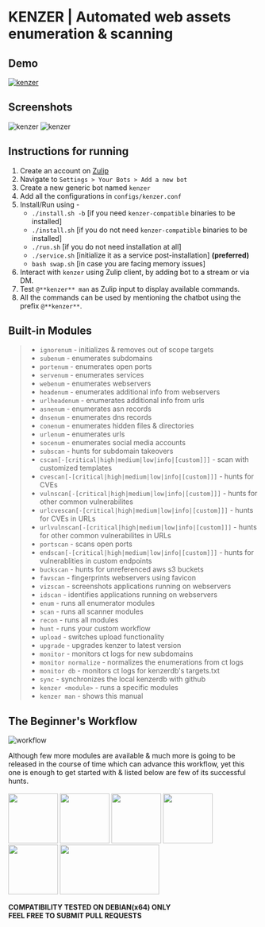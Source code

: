 # KENZER | Automated web assets enumeration & scanning

## Demo

[![kenzer](screenshots/yt-thumbnail.png)](https://www.youtube.com/watch?v=pD0IRloikz8)

## Screenshots

![kenzer](screenshots/kenzer0.png)
![kenzer](screenshots/kenzer1.png)

## Instructions for running

1. Create an account on [Zulip](https://zulipchat.com)<br>
2. Navigate to `Settings > Your Bots > Add a new bot`<br>
3. Create a new generic bot named `kenzer`<br>
4. Add all the configurations in `configs/kenzer.conf`<br>
5. Install/Run using - <br>
   - `./install.sh -b` [if you need `kenzer-compatible` binaries to be installed]<br>
   - `./install.sh` [if you do not need `kenzer-compatible` binaries to be installed]<br>
   - `./run.sh` [if you do not need installation at all]<br>
   - `./service.sh` [initialize it as a service post-installation] **(preferred)**<br>
   - `bash swap.sh` [in case you are facing memory issues]
6. Interact with `kenzer` using Zulip client, by adding bot to a stream or via DM.<br>
7. Test `@**kenzer** man` as Zulip input to display available commands.<br>
8. All the commands can be used by mentioning the chatbot using the prefix `@**kenzer**`.<br>

## Built-in Modules

> - `ignorenum` - initializes & removes out of scope targets
> - `subenum` - enumerates subdomains
> - `portenum` - enumerates open ports
> - `servenum` - enumerates services
> - `webenum` - enumerates webservers
> - `headenum` - enumerates additional info from webservers
> - `urlheadenum` - enumerates additional info from urls
> - `asnenum` - enumerates asn records
> - `dnsenum` - enumerates dns records
> - `conenum` - enumerates hidden files & directories
> - `urlenum` - enumerates urls
> - `socenum` - enumerates social media accounts
> - `subscan` - hunts for subdomain takeovers
> - `cscan[-[critical|high|medium|low|info|[custom]]]` - scan with customized templates
> - `cvescan[-[critical|high|medium|low|info|[custom]]]` - hunts for CVEs
> - `vulnscan[-[critical|high|medium|low|info|[custom]]]` - hunts for other common vulnerabilites
> - `urlcvescan[-[critical|high|medium|low|info|[custom]]]` - hunts for CVEs in URLs
> - `urlvulnscan[-[critical|high|medium|low|info|[custom]]]` - hunts for other common vulnerabilites in URLs
> - `portscan` - scans open ports
> - `endscan[-[critical|high|medium|low|info|[custom]]]` - hunts for vulnerablities in custom endpoints
> - `buckscan` - hunts for unreferenced aws s3 buckets
> - `favscan` - fingerprints webservers using favicon
> - `vizscan` - screenshots applications running on webservers
> - `idscan` - identifies applications running on webservers
> - `enum` - runs all enumerator modules
> - `scan` - runs all scanner modules
> - `recon` - runs all modules
> - `hunt` - runs your custom workflow
> - `upload` - switches upload functionality
> - `upgrade` - upgrades kenzer to latest version
> - `monitor` - monitors ct logs for new subdomains
> - `monitor normalize` - normalizes the enumerations from ct logs
> - `monitor db` - monitors ct logs for kenzerdb's targets.txt
> - `sync` - synchronizes the local kenzerdb with github
> - `kenzer <module>` - runs a specific modules
> - `kenzer man` - shows this manual

## The Beginner's Workflow

![workflow](screenshots/workflow.png)

Although few more modules are available & much more is going to be released in the course of time which can advance this workflow, yet this one is enough to get started with & listed below are few of its successful hunts.<br><br>
<img src="screenshots/dell.png" width="100" height="100">
<img src="screenshots/unilever.png" width="100" height="100">
<img src="screenshots/dod.png" width="100" height="100">
<img src="screenshots/tts.png" width="100" height="100">
<img src="screenshots/olx.png" width="100" height="100">
<img src="screenshots/paytm.png" width="200" height="100">

**COMPATIBILITY TESTED ON DEBIAN(x64) ONLY**<br>
**FEEL FREE TO SUBMIT PULL REQUESTS**
